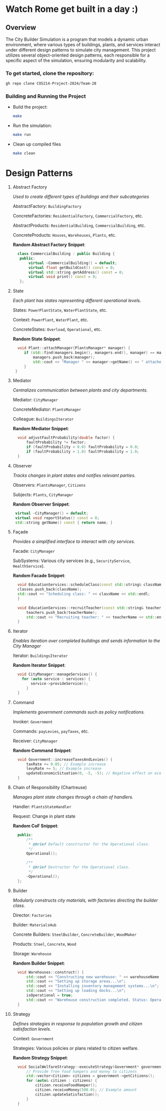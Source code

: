 # Watch Rome get built in a day :)

## Overview
The City Builder Simulation is a program that models a dynamic urban environment, where various types of buildings, plants, and services interact under different design patterns to simulate city management. This project utilizes several object-oriented design patterns, each responsible for a specific aspect of the simulation, ensuring modularity and scalability.

### To get started, clone the repository:
```sh
gh repo clone COS214-Project-2024/Team-28
```

### Building and Running the Project
- Build the project:
  ```sh
  make
  ```
- Run the simulation:
  ```sh
  make run
  ```
- Clean up compiled files
  ```sh
  make clean
  ```
# Design Patterns
  1. Abstract Factory
     
      *Used to create different types of buildings and their subcategories*
       
        AbstractFactory:  `BuildingFactory`
       
        ConcreteFactories: `ResidentialFactory`, `CommercialFactory`, etc.
       
        AbstractProducts: `ResidentialBuilding`, `CommercialBuilding`, etc.
       
        ConcreteProducts: `Houses`, `Warehouses`, `Plants`, etc.
       
       **Random Abstract Factory Snippet**:
       ```c++
         class CommercialBuilding : public Building {
          public:
              virtual ~CommercialBuilding() = default;
              virtual float getBuildCost() const = 0;
              virtual std::string getAddress() const = 0;
              virtual void print() const = 0;
          };
       ```

  3. State
     
     *Each plant has states representing different operational levels.*
     
     States: `PowerPlantState`, `WaterPlantState`, etc.
     
     Context: `PowerPlant`, `WaterPlant`, etc.
     
     ConcreteStates: `Overload`, `Operational`, etc.

     **Random State Snippet**:
     ```c++
       void Plant::attachManager(PlantsManager* manager) {
          if (std::find(managers.begin(), managers.end(), manager) == managers.end()) {
              managers.push_back(manager);
              std::cout << "Manager " << manager->getName() << " attached to plant " << getPlantDetails() << std::endl;
          }
      }
     ```

 5. Mediator
    
    *Centralizes communication between plants and city departments.*
    
    Mediator: `CityManager`
    
    ConcreteMediator: `PlantsManager`
    
    Colleague: `BuildingsIterator`

    **Random Mediator Snippet**:
    ```c++
      void adjustFaultProbability(double factor) {
          faultProbability *= factor;
          if (faultProbability < 0.0) faultProbability = 0.0;
          if (faultProbability > 1.0) faultProbability = 1.0;
      }
    ```

  7. Observer
   
     *Tracks changes in plant states and notifies relevant parties.*
     
      Observers: `PlantsManager`, `Citizens`
     
      Subjects: `Plants`, `CityManager`

     **Random Observer Snippet**:
     ```c++
      virtual ~CityManager() = default;
      virtual void reportStatus() const = 0;
      std::string getName() const { return name; }
     ```

   9. Façade
      
      *Provides a simplified interface to interact with city services.*
        
      Facade: `CityManager`
  
      SubSystems: Various city services (e.g., `SecurityService`, `HealthService`).

      **Random Facade Snippet**:
      ```c++
        void EducationServices::scheduleClass(const std::string& className) {
        classes.push_back(className);
        std::cout << "Scheduling class: " << className << std::endl;
        }
        
        void EducationServices::recruitTeacher(const std::string& teacherName) {
            teachers.push_back(teacherName);
            std::cout << "Recruiting teacher: " << teacherName << std::endl;
        }
      ```

  11. Iterator
      
       *Enables iteration over completed buildings and sends information to the City Manager*
       
       Iterator: `BuildingsIterator`
  
       **Random Iterator Snippet**:
        ```c++
          void CityManager::manageServices() {
            for (auto service : services) {
                service->provideService();
              }
          }
        ```

  11. Command
      
       *Implements government commands such as policy notifications.*
       
       Invoker: `Government`
       
       Commands: `payLevies`, `payTaxes`, etc.
       
       Receiver: `CityManager`

      **Random Command Snippet**:
      ```c++
        void Government::increaseTaxesAndLevies() {
            taxRate += 0.05; // Example increase
            levyRate += 5; // Example increase
            updateEconomicSituation(0, -5, -5); // Negative effect on economic situation
        }
      ```

  13. Chain of Responsibility (Chartreuse)
      
       *Manages plant state changes through a chain of handlers.*
       
       Handler: `PlantsStateHandler`
       
       Request: Change in plant state

      **Random CoF Snippet**:
      ```c++
        public:
            /**
             * @brief Default constructor for the Operational class.
             */
            Operational();
        
            /**
             * @brief Destructor for the Operational class.
             */
            ~Operational();
        };
      ```

  15. Builder
      
       *Modularly constructs city materials, with factories directing the builder class.*
       
       Director: `Factories`
       
       Builder: `MaterialsHub`
       
       Concrete Builders: `SteelBuilder`, `ConcreteBuilder`, `WoodMaker`
       
       Products: `Steel`, `Concrete`, `Wood`
       
       Storage: `Warehouse`

      **Random Builder Snippet**:
      ```c++
        void Warehouses::construct() {
            std::cout << "Constructing new warehouse: " << warehouseName << "...\n";
            std::cout << "Setting up storage areas...\n";
            std::cout << "Installing inventory management systems...\n";
            std::cout << "Setting up loading docks...\n";
            isOperational = true;
            std::cout << "Warehouse construction completed. Status: Operational\n";
        }
      ```

  17. Strategy
      
      *Defines strategies in response to population growth and citizen satisfaction levels.*
      
      Context: `Government`
      
      Strategies: Various policies or plans related to citizen welfare.

      **Random Strategy Snippet**:
      ```c++
        void SocialWelfareStrategy::executeStrategy(Government* government) {
            // Provide free food hampers and money to citizens
            std::vector<Citizen> citizens = government->getCitizens();
            for (auto& citizen : citizens) {
                citizen.receiveFoodHamper();
                citizen.receiveMoney(500.0); // Example amount
        		citizen.updateSatisfaction();
            }
        }
      ```

   
    
  
